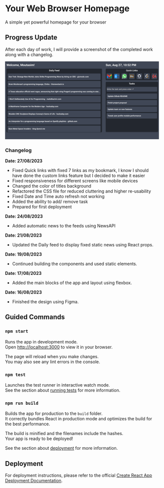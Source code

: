 # Your Web Browser Homepage
A simple yet powerful homepage for your browser

## Progress Update
After each day of work, I will provide a screenshot of the completed work along with a changelog.

![img.png](img.png)

### Changelog

**Date: 27/08/2023**
- Fixed Quick links with fixed 7 links as my bookmark, I know I should have done the custom links feature but I decided to make it easier
- Fixed responsiveness for different screens like mobile devices
- Changed the color of titles background
- Refactored the CSS file for reduced cluttering and higher re-usability
- Fixed Date and Time auto refresh not working
- Added the ability to add/ remove task
- Prepared for first deployment

**Date: 24/08/2023**
- Added automatic news to the feeds using NewsAPI

**Date: 21/08/2023**
- Updated the Daily feed to display fixed static news using React props.

**Date: 19/08/2023**
- Continued building the components and used static elements.

**Date: 17/08/2023**
- Added the main blocks of the app and layout using flexbox.

**Date: 16/08/2023**
- Finished the design using Figma.

## Guided Commands

### `npm start`

Runs the app in development mode.\
Open [http://localhost:3000](http://localhost:3000) to view it in your browser.

The page will reload when you make changes.\
You may also see any lint errors in the console.

### `npm test`

Launches the test runner in interactive watch mode.\
See the section about [running tests](https://facebook.github.io/create-react-app/docs/running-tests) for more information.

### `npm run build`

Builds the app for production to the `build` folder.\
It correctly bundles React in production mode and optimizes the build for the best performance.

The build is minified and the filenames include the hashes.\
Your app is ready to be deployed!

See the section about [deployment](https://facebook.github.io/create-react-app/docs/deployment) for more information.

## Deployment

For deployment instructions, please refer to the official [Create React App Deployment Documentation](https://facebook.github.io/create-react-app/docs/deployment).